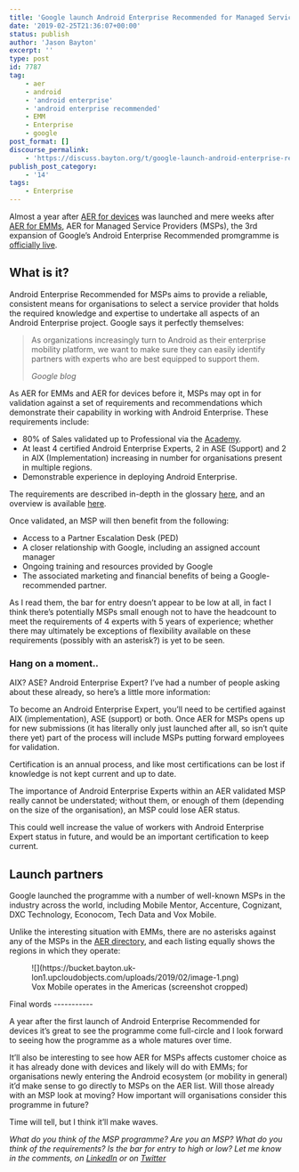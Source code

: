 ```yaml
---
title: 'Google launch Android Enterprise Recommended for Managed Service Providers'
date: '2019-02-25T21:36:07+00:00'
status: publish
author: 'Jason Bayton'
excerpt: ''
type: post
id: 7787
tag:
    - aer
    - android
    - 'android enterprise'
    - 'android enterprise recommended'
    - EMM
    - Enterprise
    - google
post_format: []
discourse_permalink:
    - 'https://discuss.bayton.org/t/google-launch-android-enterprise-recommended-for-managed-service-providers/273'
publish_post_category:
    - '14'
tags:
    - Enterprise
---
```

Almost a year after [AER for devices](/2018/02/enterprise-ready-google-launch-android-enterprise-recommended/) was launched and mere weeks after [AER for EMMs](/2019/01/aer-expands-android-enterprise-recommended-for-emms/), AER for Managed Service Providers (MSPs), the 3rd expansion of Google’s Android Enterprise Recommended promgramme is [officially live](https://www.blog.google/products/android-enterprise/aer-msp/).

What is it?
-----------

Android Enterprise Recommended for MSPs aims to provide a reliable, consistent means for organisations to select a service provider that holds the required knowledge and expertise to undertake all aspects of an Android Enterprise project. Google says it perfectly themselves:

> As organizations increasingly turn to Android as their enterprise mobility platform, we want to make sure they can easily identify partners with experts who are best equipped to support them.
> 
> <cite>Google blog</cite>

As AER for EMMs and AER for devices before it, MSPs may opt in for validation against a set of requirements and recommendations which demonstrate their capability in working with Android Enterprise. These requirements include:

- 80% of Sales validated up to Professional via the [Academy](http://androidenterprise.training).
- At least 4 certified Android Enterprise Experts, 2 in ASE (Support) and 2 in AIX (Implementation) increasing in number for organisations present in multiple regions.
- Demonstrable experience in deploying Android Enterprise.

The requirements are described in-depth in the glossary [here](https://androidenterprisepartners.withgoogle.com/glossary/msp/), and an overview is available [here](https://www.android.com/enterprise/recommended/requirements/).

Once validated, an MSP will then benefit from the following:

- Access to a Partner Escalation Desk (PED)
- A closer relationship with Google, including an assigned account manager
- Ongoing training and resources provided by Google
- The associated marketing and financial benefits of being a Google-recommended partner.

As I read them, the bar for entry doesn’t appear to be low at all, in fact I think there’s potentially MSPs small enough not to have the headcount to meet the requirements of 4 experts with 5 years of experience; whether there may ultimately be exceptions of flexibility available on these requirements (possibly with an asterisk?) is yet to be seen.

### Hang on a moment.. 

AIX? ASE? Android Enterprise Expert? I’ve had a number of people asking about these already, so here’s a little more information:

To become an Android Enterprise Expert, you’ll need to be certified against AIX (implementation), ASE (support) or both. Once AER for MSPs opens up for new submissions (it has literally only just launched after all, so isn’t quite there yet) part of the process will include MSPs putting forward employees for validation.

Certification is an annual process, and like most certifications can be lost if knowledge is not kept current and up to date.

The importance of Android Enterprise Experts within an AER validated MSP really cannot be understated; without them, or enough of them (depending on the size of the organisation), an MSP could lose AER status.

This could well increase the value of workers with Android Enterprise Expert status in future, and would be an important certification to keep current.

Launch partners
---------------

Google launched the programme with a number of well-known MSPs in the industry across the world, including Mobile Mentor, Accenture, Cognizant, DXC Technology, Econocom, Tech Data and Vox Mobile.

Unlike the interesting situation with EMMs, there are no asterisks against any of the MSPs in the [AER directory](https://androidenterprisepartners.withgoogle.com/msp/?_ga=2.32450427.450603936.1550948947-350984924.1547574500), and each listing equally shows the regions in which they operate:

<figure class="wp-block-image">![](https://bucket.bayton.uk-lon1.upcloudobjects.com/uploads/2019/02/image-1.png)<figcaption>Vox Mobile operates in the Americas (screenshot cropped)</figcaption></figure>Final words
-----------

A year after the first launch of Android Enterprise Recommended for devices it’s great to see the programme come full-circle and I look forward to seeing how the programme as a whole matures over time.

It’ll also be interesting to see how AER for MSPs affects customer choice as it has already done with devices and likely will do with EMMs; for organisations newly entering the Android ecosystem (or mobility in general) it’d make sense to go directly to MSPs on the AER list. Will those already with an MSP look at moving? How important will organisations consider this programme in future?

Time will tell, but I think it’ll make waves.

*What do you think of the MSP programme? Are you an MSP? What do you think of the requirements? Is the bar for entry to high or low? Let me know in the comments, on [LinkedIn](https://linkedin.com/in/jasonbayton) or on [Twitter](https://twitter.com/jasonbayton)*